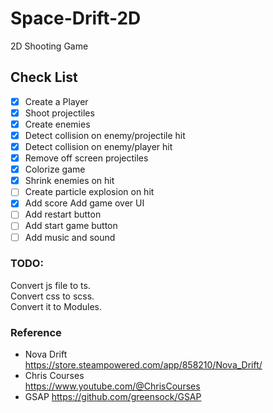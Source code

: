 # Space-Drift-2D

2D Shooting Game

## Check List

- [x] Create a Player
- [x] Shoot projectiles
- [x] Create enemies
- [x] Detect collision on enemy/projectile hit
- [x] Detect collision on enemy/player hit
- [x] Remove off screen projectiles
- [x] Colorize game
- [x] Shrink enemies on hit
- [ ] Create particle explosion on hit
- [x] Add score Add game over UI
- [ ] Add restart button
- [ ] Add start game button
- [ ] Add music and sound

### TODO:

Convert js file to ts.  
Convert css to scss.  
Convert it to Modules.

### Reference

- Nova Drift  
  https://store.steampowered.com/app/858210/Nova_Drift/
- Chris Courses  
  https://www.youtube.com/@ChrisCourses
- GSAP
  https://github.com/greensock/GSAP
